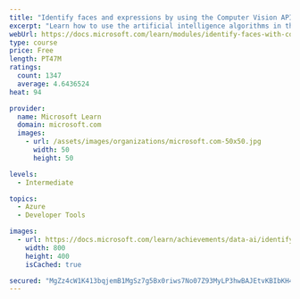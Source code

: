 ```yaml
---
title: "Identify faces and expressions by using the Computer Vision API in Azure Cognitive Services"
excerpt: "Learn how to use the artificial intelligence algorithms in the Computer Vision API in Azure to identify facial details in images."
webUrl: https://docs.microsoft.com/learn/modules/identify-faces-with-computer-vision/
type: course
price: Free
length: PT47M
ratings:
  count: 1347
  average: 4.6436524
heat: 94

provider:
  name: Microsoft Learn
  domain: microsoft.com
  images:
    - url: /assets/images/organizations/microsoft.com-50x50.jpg
      width: 50
      height: 50

levels:
  - Intermediate

topics:
  - Azure
  - Developer Tools

images:
  - url: https://docs.microsoft.com/learn/achievements/data-ai/identify-faces-with-computer-vision-social.png
    width: 800
    height: 400
    isCached: true

secured: "MgZz4cW1K413bqjemB1MgSz7g5Bx0riws7No07Z93MyLP3hwBAJEtvKBIbKH4itRJ7RwhdL8lv9sj0Pqmzl0iJSqgQyEsuNcRZtpu+wiF2KjwE938LYeXp0Yn8WQYiewNsBWrjiVvaLGerCKFg5HAJjdANkl1ZxLSIbnFklXE6u+FTRaZWhB9orzZ4RGqnlLXO9OZL1FG6ukDMDIg6NhMOG4Hz5sbuhnDoRKrQbtFG4kj8Uj00oNa3x3Q2mcSVnQBZ11gTEMsS7HMOeysY31+sHCqh5yfjhlwn780bw5BzXx01r4UvJzalgiKdONbmwiv5UkLRMK3crDiuqhC4ZmmIuBdFkCHMX3jTdr9wJs5pOCC6L1LwYEXfEYR01FSOY2LAvIKjNoPXwbDLtDMZdNaQ==;9lGRYGNrHHdGbS+vJA+neQ=="
---
```



